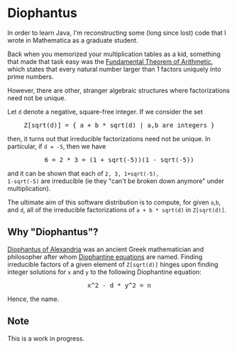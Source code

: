 Diophantus
=======

In order to learn Java, I'm reconstructing some (long since lost) code that I wrote in Mathematica as a graduate student.

Back when you memorized your multiplication tables as a kid, something that made that task easy was the [Fundamental Theorem of Arithmetic](http://en.wikipedia.org/wiki/Fundamental_theorem_of_arithmetic), which states that every natural number larger than 1 factors uniquely into prime numbers.

However, there are other, stranger algebraic structures where factorizations need not be unique.

Let <code>d</code> denote a negative, square-free integer. If we consider the set

<center><pre>Z[sqrt(d)] = { a + b * sqrt(d) | a,b are integers }</pre></center>

then, it turns out that irreducible factorizations need not be unique. In particular, if <code>d = -5</code>, then we have

<center><pre>6 = 2 * 3 = (1 + sqrt(-5))(1 - sqrt(-5))</pre></center>

and it can be shown that each of <code>2, 3, 1+sqrt(-5), 1-sqrt(-5)</code> are irreducible (ie they "can't be broken down anymore" under multiplication).

The ultimate aim of this software distribution is to compute, for given <code>a</code>,<code>b</code>, and <code>d</code>, all of the irreducible factorizations of <code>a + b * sqrt(d)</code> in <code>Z[sqrt(d)]</code>.

Why "Diophantus"?
-------

[Diophantus of Alexandria](http://en.wikipedia.org/wiki/Diophantus) was an ancient Greek mathematician and philosopher after whom [Diophantine equations](http://en.wikipedia.org/wiki/Diophantine_equation) are named. Finding irreducible factors of a given element of <code>Z[sqrt(d)]</code> hinges upon finding integer solutions for <code>x</code> and <code>y</code> to the following Diophantine equation:

<center><pre>x^2 - d * y^2 = n</pre></center>

Hence, the name.

Note
-------

This is a work in progress.